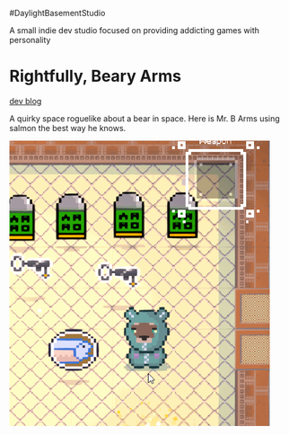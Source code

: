 #DaylightBasementStudio

A small indie dev studio focused on providing addicting games with personality

# Rightfully, Beary Arms
[dev blog](./DevBlog.md)

A quirky space roguelike about a bear in space. Here is Mr. B Arms using salmon the best way he knows.

![The slappin' salmon](./assets/fish-finished.gif)


